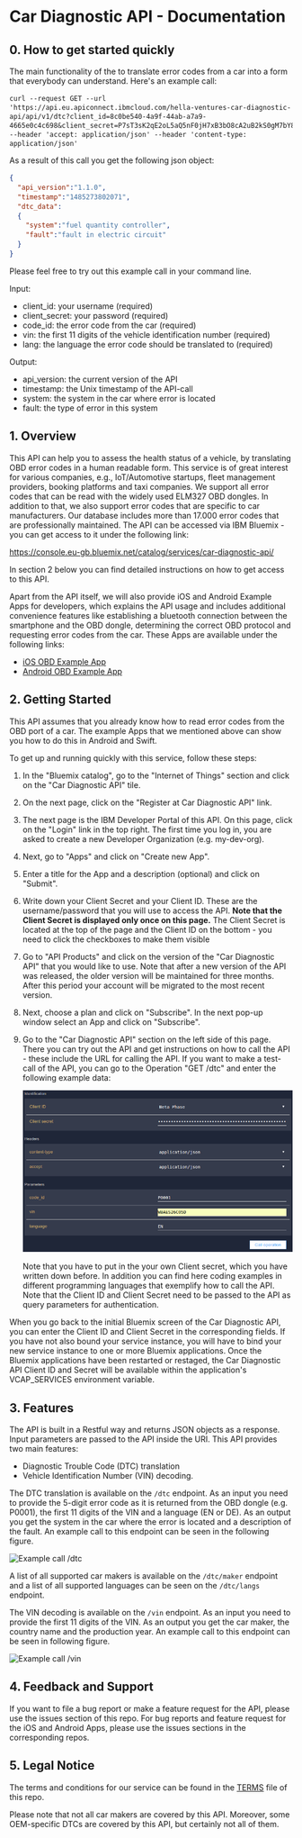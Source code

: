 # Car Diagnostic API - Documentation

## 0. How to get started quickly
The main functionality of the to translate error codes from a car into a form
that everybody can understand. Here's an example call:

``` shell
curl --request GET --url 'https://api.eu.apiconnect.ibmcloud.com/hella-ventures-car-diagnostic-api/api/v1/dtc?client_id=8c0be540-4a9f-44ab-a7a9-4665e0c4c698&client_secret=P7sT3sK2qE2oL5aQ5nF0jH7xB3bO8cA2uB2kS0gM7bY8rL7lN5&code_id=P0001&vin=WBAES26C05D&language=EN' --header 'accept: application/json' --header 'content-type: application/json'
```

As a result of this call you get the following json object:
``` json
{
  "api_version":"1.1.0",
  "timestamp":"1485273802071",
  "dtc_data": 
  {
    "system":"fuel quantity controller",
    "fault":"fault in electric circuit"
  }
}
```

Please feel free to try out this example call in your command line.

Input:
- client_id: your username (required)
- client_secret: your password (required)
- code_id: the error code from the car (required)
- vin: the first 11 digits of the vehicle identification number (required)
- lang: the language the error code should be translated to (required)

Output:
- api_version: the current version of the API
- timestamp: the Unix timestamp of the API-call
- system: the system in the car where error is located
- fault: the type of error in this system


## 1. Overview
This API can help you to assess the health status of a vehicle, by translating
OBD error codes in a human readable form. This service is of great interest for
various companies, e.g., IoT/Automotive startups, fleet management providers,
booking platforms and taxi companies. We support all error codes that can be
read with the widely used ELM327 OBD dongles. In addition to that, we also
support error codes that are specific to car manufacturers. Our database
includes more than 17.000 error codes that are professionally maintained.
The API can be accessed via IBM Bluemix - you can get access to it under the following link:

https://console.eu-gb.bluemix.net/catalog/services/car-diagnostic-api/

In section 2 below you can find detailed instructions on how to get access to
this API.

Apart from the API itself, we will also provide iOS and Android Example Apps
for developers, which explains the API usage and includes additional convenience
features like establishing a bluetooth connection between the smartphone and the
OBD dongle, determining the correct OBD protocol and requesting error codes from
the car. These Apps are available under the following links:

- [iOS OBD Example App](https://github.com/HellaVentures/iOS-OBD-Example-App)
- [Android OBD Example App](https://github.com/HellaVentures/Android-OBD-Example-App)

## 2. Getting Started
This API assumes that you already know how to read error codes from the OBD port
of a car. The example Apps that we mentioned above can show you how
to do this in Android and Swift.

To get up and running quickly with this service, follow these steps:

1. In the "Bluemix catalog", go to the "Internet of Things" section and click on
   the "Car Diagnostic API" tile.
2. On the next page, click on the "Register at Car Diagnostic API" link.
3. The next page is the IBM Developer Portal of this API. On this page, click on
   the "Login" link in the top right. The first time you log in, you are asked
   to create a new Developer Organization (e.g. my-dev-org).
4. Next, go to "Apps" and click on "Create new App".
5. Enter a title for the App and a description (optional) and click on "Submit".
6. Write down your Client Secret and your Client ID. These are the
   username/password that you will use to access the API. **Note that the Client
   Secret is displayed only once on this page.** The Client Secret is located at
   the top of the page and the Client ID on the bottom - you need to click the
   checkboxes to make them visible
7. Go to "API Products" and click on the version of the "Car Diagnostic API"
   that you would like to use. Note that after a new version of the API was
   released, the older version will be maintained for three months. After this
   period your account will be migrated to the most recent version.
8. Next, choose a plan and click on "Subscribe". In the next pop-up window
   select an App and click on "Subscribe".
9. Go to the "Car Diagnostic API" section on the left side of this page. There
   you can try out the API and get instructions on how to call the API  - these
   include the URL for calling the API. If you want to make a test-call of the
   API, you can go to the Operation "GET /dtc" and enter the following example
   data:
   
   ![Example call /dtc](img/example_input.png)
   
   Note that you have to put in the your own Client secret, which you have
   written down before.
   In addition you can find here coding examples in different programming
   languages that exemplify how to call the API. Note that the Client ID and
   Client Secret need to be passed to the API as query parameters for
   authentication. 

When you go back to the initial Bluemix screen of the Car Diagnostic API, you
can enter the Client ID and Client Secret in the corresponding fields. If you
have not also bound your service instance, you will have to bind your new
service instance to one or more Bluemix applications. Once the Bluemix
applications have been restarted or restaged, the Car Diagnostic API Client ID
and Secret will be available within the application's VCAP_SERVICES environment
variable.



## 3. Features

The API is built in a Restful way and returns JSON objects as a response. Input
parameters are passed to the API inside the URI. This API provides two main
features:

- Diagnostic Trouble Code (DTC) translation
- Vehicle Identification Number (VIN) decoding.

The DTC translation is available on the `/dtc` endpoint. As an input you need to
provide the 5-digit error code as it is returned from the OBD dongle (e.g.
P0001), the first 11 digits of the VIN and a language (EN or DE). As an output
you get the system in the car where the error is located and a description of
the fault. An example call to this endpoint can be seen in the following figure.

![Example call /dtc](img/examplecall_dtc.png)

A list of all supported car makers is available on the `/dtc/maker` endpoint and
a list of all supported languages can be seen on the `/dtc/langs` endpoint.

The VIN decoding is available on the `/vin` endpoint. As an input you need to
provide the first 11 digits of the VIN. As an output you get the car maker, the
country name and the production year. An example call to this endpoint can be
seen in following figure.

![Example call /vin](img/examplecall_vin.png)


## 4. Feedback and Support

If you want to file a bug report or make a feature request for the API, please
use the issues section of this repo. For bug reports and feature request for the
iOS and Android Apps, please use the issues sections in the corresponding repos.

## 5. Legal Notice
The terms and conditions for our service can be found in the
[TERMS](https://github.com/HellaVentures/Car-Diagnostic-API/blob/master/TERMS) file of this
repo.

Please note that not all car makers are covered by this API. Moreover, some
OEM-specific DTCs are covered by this API, but certainly not all of them.
